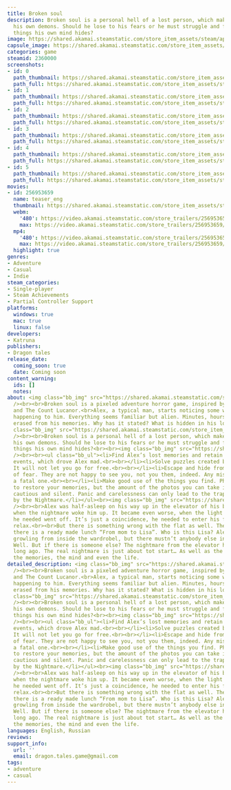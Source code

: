 ```yaml
---
title: Broken soul
description: Broken soul is a personal hell of a lost person, which makes Alex meet
  his own demons. Should he lose to his fears or he must struggle and fight off the
  things his own mind hides?
image: https://shared.akamai.steamstatic.com/store_item_assets/steam/apps/2360000/header.jpg?t=1696975361
capsule_image: https://shared.akamai.steamstatic.com/store_item_assets/steam/apps/2360000/capsule_231x87.jpg?t=1696975361
categories: game
steamid: 2360000
screenshots:
- id: 0
  path_thumbnail: https://shared.akamai.steamstatic.com/store_item_assets/steam/apps/2360000/ss_a0714bd72e04101a30b968393888e37079933661.600x338.jpg?t=1696975361
  path_full: https://shared.akamai.steamstatic.com/store_item_assets/steam/apps/2360000/ss_a0714bd72e04101a30b968393888e37079933661.1920x1080.jpg?t=1696975361
- id: 1
  path_thumbnail: https://shared.akamai.steamstatic.com/store_item_assets/steam/apps/2360000/ss_9c4ffe686ab43b2c6dd4556679019a8450478f74.600x338.jpg?t=1696975361
  path_full: https://shared.akamai.steamstatic.com/store_item_assets/steam/apps/2360000/ss_9c4ffe686ab43b2c6dd4556679019a8450478f74.1920x1080.jpg?t=1696975361
- id: 2
  path_thumbnail: https://shared.akamai.steamstatic.com/store_item_assets/steam/apps/2360000/ss_4520738901a32218fb946890979c5c6d4e7441ea.600x338.jpg?t=1696975361
  path_full: https://shared.akamai.steamstatic.com/store_item_assets/steam/apps/2360000/ss_4520738901a32218fb946890979c5c6d4e7441ea.1920x1080.jpg?t=1696975361
- id: 3
  path_thumbnail: https://shared.akamai.steamstatic.com/store_item_assets/steam/apps/2360000/ss_cc98ff5174a87b71d4a2985f45617b6f8f1ae092.600x338.jpg?t=1696975361
  path_full: https://shared.akamai.steamstatic.com/store_item_assets/steam/apps/2360000/ss_cc98ff5174a87b71d4a2985f45617b6f8f1ae092.1920x1080.jpg?t=1696975361
- id: 4
  path_thumbnail: https://shared.akamai.steamstatic.com/store_item_assets/steam/apps/2360000/ss_d04cfbcfc026bf23cf2eda37e355db7e7767e987.600x338.jpg?t=1696975361
  path_full: https://shared.akamai.steamstatic.com/store_item_assets/steam/apps/2360000/ss_d04cfbcfc026bf23cf2eda37e355db7e7767e987.1920x1080.jpg?t=1696975361
- id: 5
  path_thumbnail: https://shared.akamai.steamstatic.com/store_item_assets/steam/apps/2360000/ss_1fcddcd783e59fb00e80221dd8bbf0e81a85191d.600x338.jpg?t=1696975361
  path_full: https://shared.akamai.steamstatic.com/store_item_assets/steam/apps/2360000/ss_1fcddcd783e59fb00e80221dd8bbf0e81a85191d.1920x1080.jpg?t=1696975361
movies:
- id: 256953659
  name: teaser_eng
  thumbnail: https://shared.akamai.steamstatic.com/store_item_assets/steam/apps/256953659/movie.293x165.jpg?t=1687177840
  webm:
    '480': https://video.akamai.steamstatic.com/store_trailers/256953659/movie480_vp9.webm?t=1687177840
    max: https://video.akamai.steamstatic.com/store_trailers/256953659/movie_max_vp9.webm?t=1687177840
  mp4:
    '480': https://video.akamai.steamstatic.com/store_trailers/256953659/movie480.mp4?t=1687177840
    max: https://video.akamai.steamstatic.com/store_trailers/256953659/movie_max.mp4?t=1687177840
  highlight: true
genres:
- Adventure
- Casual
- Indie
steam_categories:
- Single-player
- Steam Achievements
- Partial Controller Support
platforms:
  windows: true
  mac: true
  linux: false
developers:
- Katruna
publishers:
- Dragon tales
release_date:
  coming_soon: true
  date: Coming soon
content_warning:
  ids: []
  notes:
about: <img class="bb_img" src="https://shared.akamai.steamstatic.com/store_item_assets/steam/apps/2360000/extras/add.gif?t=1696975361"
  /><br><br>Broken soul is a pixeled adventure horror game, inspired by Silent Hill
  and The Count Lucanor.<br>Alex, a typical man, starts noticing some weird things
  happening to him. Everything seems familiar but alien. Minutes, hours, days are
  erased from his memories. Why has it stated? What is hidden in his lost memories?<br><br><img
  class="bb_img" src="https://shared.akamai.steamstatic.com/store_item_assets/steam/apps/2360000/extras/line_anim.gif?t=1696975361"
  /><br><br>Broken soul is a personal hell of a lost person, which makes Alex meet
  his own demons. Should he lose to his fears or he must struggle and fight off the
  things his own mind hides?<br><br><img class="bb_img" src="https://shared.akamai.steamstatic.com/store_item_assets/steam/apps/2360000/extras/line_anim_features.gif?t=1696975361"
  /><br><br><ul class="bb_ul"><li>Find Alex’s lost memories and retain the chain of
  events, which drove Alex mad.<br><br></li><li>Solve puzzles created by the Nightmare.
  It will not let you go for free.<br><br></li><li>Escape and hide from the embodiments
  of fear. They are not happy to see you, not you them, indeed. Any mistake may become
  a fatal one.<br><br></li><li>Make good use of the things you find. Photos can help
  to restore your memories, but the amount of the photos you can take is fairly limited.<br><br></li><li>Be
  cautious and silent. Panic and carelessness can only lead to the traps prepared
  by the Nightmare.</li></ul><br><img class="bb_img" src="https://shared.akamai.steamstatic.com/store_item_assets/steam/apps/2360000/extras/line_anim_story.gif?t=1696975361"
  /><br><br>Alex was half-asleep on his way up in the elevator of his block of flats,
  when the nightmare woke him up. It became even worse, when the light on the floor
  he needed went off. It’s just a coincidence, he needed to enter his flat and properly
  relax.<br><br>But there is something wrong with the flat as well. There is a mess,
  there is a ready made lunch “From mom to Lisa”. Who is this Lisa? Alex heard a strange
  growling from inside the wardrobel, but there mustn’t anybody else in the flat?
  Well. But if there is someone else? The nightmare from the elevator has finished
  long ago. The real nightmare is just about tot start… As well as the struggle for
  the memories, the mind and even the life.
detailed_description: <img class="bb_img" src="https://shared.akamai.steamstatic.com/store_item_assets/steam/apps/2360000/extras/add.gif?t=1696975361"
  /><br><br>Broken soul is a pixeled adventure horror game, inspired by Silent Hill
  and The Count Lucanor.<br>Alex, a typical man, starts noticing some weird things
  happening to him. Everything seems familiar but alien. Minutes, hours, days are
  erased from his memories. Why has it stated? What is hidden in his lost memories?<br><br><img
  class="bb_img" src="https://shared.akamai.steamstatic.com/store_item_assets/steam/apps/2360000/extras/line_anim.gif?t=1696975361"
  /><br><br>Broken soul is a personal hell of a lost person, which makes Alex meet
  his own demons. Should he lose to his fears or he must struggle and fight off the
  things his own mind hides?<br><br><img class="bb_img" src="https://shared.akamai.steamstatic.com/store_item_assets/steam/apps/2360000/extras/line_anim_features.gif?t=1696975361"
  /><br><br><ul class="bb_ul"><li>Find Alex’s lost memories and retain the chain of
  events, which drove Alex mad.<br><br></li><li>Solve puzzles created by the Nightmare.
  It will not let you go for free.<br><br></li><li>Escape and hide from the embodiments
  of fear. They are not happy to see you, not you them, indeed. Any mistake may become
  a fatal one.<br><br></li><li>Make good use of the things you find. Photos can help
  to restore your memories, but the amount of the photos you can take is fairly limited.<br><br></li><li>Be
  cautious and silent. Panic and carelessness can only lead to the traps prepared
  by the Nightmare.</li></ul><br><img class="bb_img" src="https://shared.akamai.steamstatic.com/store_item_assets/steam/apps/2360000/extras/line_anim_story.gif?t=1696975361"
  /><br><br>Alex was half-asleep on his way up in the elevator of his block of flats,
  when the nightmare woke him up. It became even worse, when the light on the floor
  he needed went off. It’s just a coincidence, he needed to enter his flat and properly
  relax.<br><br>But there is something wrong with the flat as well. There is a mess,
  there is a ready made lunch “From mom to Lisa”. Who is this Lisa? Alex heard a strange
  growling from inside the wardrobel, but there mustn’t anybody else in the flat?
  Well. But if there is someone else? The nightmare from the elevator has finished
  long ago. The real nightmare is just about tot start… As well as the struggle for
  the memories, the mind and even the life.
languages: English, Russian
reviews:
support_info:
  url: ''
  email: dragon.tales.game@gmail.com
tags:
- adventure
- casual
---
```


